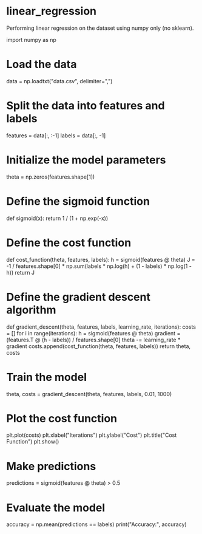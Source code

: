 # linear_regression
Performing linear regression on the dataset using numpy only (no sklearn).

import numpy as np

# Load the data
data = np.loadtxt("data.csv", delimiter=",")

# Split the data into features and labels
features = data[:, :-1]
labels = data[:, -1]

# Initialize the model parameters
theta = np.zeros(features.shape[1])

# Define the sigmoid function
def sigmoid(x):
  return 1 / (1 + np.exp(-x))

# Define the cost function
def cost_function(theta, features, labels):
  h = sigmoid(features @ theta)
  J = -1 / features.shape[0] * np.sum(labels * np.log(h) + (1 - labels) * np.log(1 - h))
  return J

# Define the gradient descent algorithm
def gradient_descent(theta, features, labels, learning_rate, iterations):
  costs = []
  for i in range(iterations):
    h = sigmoid(features @ theta)
    gradient = (features.T @ (h - labels)) / features.shape[0]
    theta -= learning_rate * gradient
    costs.append(cost_function(theta, features, labels))
  return theta, costs

# Train the model
theta, costs = gradient_descent(theta, features, labels, 0.01, 1000)

# Plot the cost function
plt.plot(costs)
plt.xlabel("Iterations")
plt.ylabel("Cost")
plt.title("Cost Function")
plt.show()

# Make predictions
predictions = sigmoid(features @ theta) > 0.5

# Evaluate the model
accuracy = np.mean(predictions == labels)
print("Accuracy:", accuracy)
